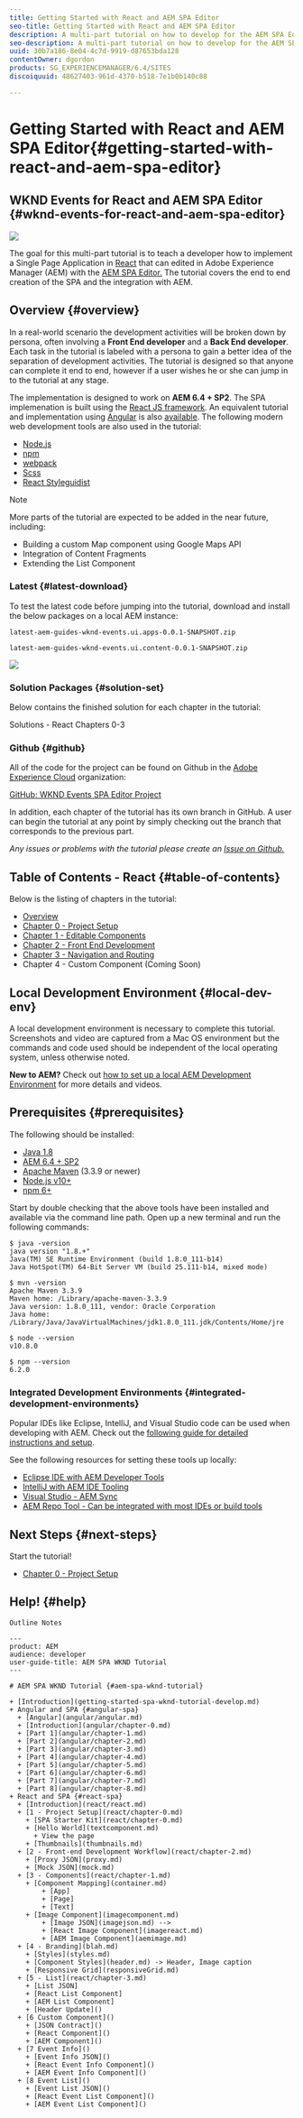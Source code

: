 ```yaml
---
title: Getting Started with React and AEM SPA Editor
seo-title: Getting Started with React and AEM SPA Editor
description: A multi-part tutorial on how to develop for the AEM SPA Editor. Walks through the implementation of a Single Page Application, written using React JS, that can be edited within Adobe Experience Manager. Covers foundational topics like project setup, component mapping, front end development tools, and application routing.
seo-description: A multi-part tutorial on how to develop for the AEM SPA Editor. Walks through the implementation of a Single Page Application, written using React JS, that can be edited within Adobe Experience Manager. Covers foundational topics like project setup, component mapping, front end development tools, and application routing.
uuid: 30b7a186-8e04-4c7d-9919-d87653bda128
contentOwner: dgordon
products: SG_EXPERIENCEMANAGER/6.4/SITES
discoiquuid: 48627403-961d-4370-b518-7e1b0b140c88

---
```


# Getting Started with React and AEM SPA Editor{#getting-started-with-react-and-aem-spa-editor}

## WKND Events for React and AEM SPA Editor {#wknd-events-for-react-and-aem-spa-editor}

![](assets/react-logo.png)

The goal for this multi-part tutorial is to teach a developer how to implement a Single Page Application in [React](https://reactjs.org/) that can edited in Adobe Experience Manager (AEM) with the [AEM SPA Editor.](https://helpx.adobe.com/experience-manager/6-4/sites/developing/using/spa-overview.html) The tutorial covers the end to end creation of the SPA and the integration with AEM.

## Overview {#overview}

In a real-world scenario the development activities will be broken down by persona, often involving a **Front End developer** and a **Back End developer**. Each task in the tutorial is labeled with a persona to gain a better idea of the separation of development activities. The tutorial is designed so that anyone can complete it end to end, however if a user wishes he or she can jump in to the tutorial at any stage.

The implementation is designed to work on **AEM 6.4 + SP2**. The SPA implemenation is built using the [React JS framework](https://reactjs.org/). An equivalent tutorial and implementation using [Angular](https://angularjs.org/) is also [available](/help/getting-started-spa-wknd-tutorial-develop/angular/angular.md). The following modern web development tools are also used in the tutorial:

* [Node.js](https://nodejs.org/en/)
* [npm](https://www.npmjs.com/)
* [webpack](https://webpack.js.org/)
* [Scss](https://sass-lang.com/documentation/file.SCSS_FOR_SASS_USERS.html)
* [React Styleguidist](https://react-styleguidist.js.org/)

>[!NOTE]
>
>More parts of the tutorial are expected to be added in the near future, including:
>
>* Building a custom Map component using Google Maps API
>* Integration of Content Fragments
>* Extending the List Component
>

### Latest {#latest-download}

To test the latest code before jumping into the tutorial, download and install the below packages on a local AEM instance:

`latest-aem-guides-wknd-events.ui.apps-0.0.1-SNAPSHOT.zip`

`latest-aem-guides-wknd-events.ui.content-0.0.1-SNAPSHOT.zip`

![](assets/aem-final.gif) 

### Solution Packages {#solution-set}

Below contains the finished solution for each chapter in the tutorial:

Solutions - React Chapters 0-3

### Github {#github}

All of the code for the project can be found on Github in the [Adobe Experience Cloud](https://github.com/Adobe-Marketing-Cloud) organization:

[GitHub: WKND Events SPA Editor Project](https://github.com/Adobe-Marketing-Cloud/aem-guides-wknd-events)

In addition, each chapter of the tutorial has its own branch in GitHub. A user can begin the tutorial at any point by simply checking out the branch that corresponds to the previous part.

*Any issues or problems with the tutorial please create an [Issue on Github.](https://github.com/Adobe-Marketing-Cloud/aem-guides-wknd-events/issues)*

## Table of Contents - React {#table-of-contents}

Below is the listing of chapters in the tutorial:

* [Overview](/help/getting-started-spa-wknd-tutorial-develop/react/react.md)
* [Chapter 0 - Project Setup](/help/getting-started-spa-wknd-tutorial-develop/react/chapter-0.md)
* [Chapter 1 - Editable Components](/help/getting-started-spa-wknd-tutorial-develop/react/chapter-1.md)
* [Chapter 2 - Front End Development](/help/getting-started-spa-wknd-tutorial-develop/react/chapter-2.md)
* [Chapter 3 - Navigation and Routing](/help/getting-started-spa-wknd-tutorial-develop/react/chapter-3.md)
* Chapter 4 - Custom Component (Coming Soon)

## Local Development Environment {#local-dev-env}

A local development environment is necessary to complete this tutorial. Screenshots and video are captured from a Mac OS environment but the commands and code used should be independent of the local operating system, unless otherwise noted.

**New to AEM?** Check out [how to set up a local AEM Development Environment](https://helpx.adobe.com/experience-manager/kt/platform-repository/using/local-aem-dev-environment-article-setup.html) for more details and videos.

## Prerequisites {#prerequisites}

The following should be installed:

* [Java 1.8](https://www.oracle.com/technetwork/java/javase/downloads/index.html)
* [AEM 6.4 + SP2](https://helpx.adobe.com/experience-manager/6-4/release-notes/sp-release-notes.html)
* [Apache Maven](https://maven.apache.org/) (3.3.9 or newer)
* [Node.js v10+](https://nodejs.org/en/)
* [npm 6+](https://www.npmjs.com/)

Start by double checking that the above tools have been installed and available via the command line path. Open up a new terminal and run the following commands:

```shell
$ java -version
java version "1.8.+"
Java(TM) SE Runtime Environment (build 1.8.0_111-b14)
Java HotSpot(TM) 64-Bit Server VM (build 25.111-b14, mixed mode)
 
$ mvn -version
Apache Maven 3.3.9
Maven home: /Library/apache-maven-3.3.9
Java version: 1.8.0_111, vendor: Oracle Corporation
Java home: /Library/Java/JavaVirtualMachines/jdk1.8.0_111.jdk/Contents/Home/jre
 
$ node --version
v10.8.0
 
$ npm --version
6.2.0
```

### Integrated Development Environments {#integrated-development-environments}

Popular IDEs like Eclipse, IntelliJ, and Visual Studio code can be used when developing with AEM. Check out the [following guide for detailed instructions and setup](https://helpx.adobe.com/experience-manager/kt/platform-repository/using/local-aem-dev-environment-article-setup.html).

See the following resources for setting these tools up locally:

* [Eclipse IDE with AEM Developer Tools](https://helpx.adobe.com/experience-manager/6-4/sites/developing/using/aem-eclipse.html)
* [IntelliJ with AEM IDE Tooling](https://plugins.jetbrains.com/plugin/9563-aem-ide-tooling-4-intellij)
* [Visual Studio - AEM Sync](https://marketplace.visualstudio.com/items?itemName=Yinkai15.aemsync)
* [AEM Repo Tool - Can be integrated with most IDEs or build tools](https://helpx.adobe.com/experience-manager/6-4/sites/developing/using/aem-repo-tool.html)

## Next Steps {#next-steps}

Start the tutorial!

* [Chapter 0 - Project Setup](chapter-0.md)

## Help! {#help}



```
Outline Notes

---
product: AEM
audience: developer
user-guide-title: AEM SPA WKND Tutorial
---

# AEM SPA WKND Tutorial {#aem-spa-wknd-tutorial}

+ [Introduction](getting-started-spa-wknd-tutorial-develop.md)
+ Angular and SPA {#angular-spa}
  + [Angular](angular/angular.md)
  + [Introduction](angular/chapter-0.md)
  + [Part 1](angular/chapter-1.md)
  + [Part 2](angular/chapter-2.md)
  + [Part 3](angular/chapter-3.md)
  + [Part 4](angular/chapter-4.md)
  + [Part 5](angular/chapter-5.md)
  + [Part 6](angular/chapter-6.md)
  + [Part 7](angular/chapter-7.md)
  + [Part 8](angular/chapter-8.md)
+ React and SPA {#react-spa}
  + [Introduction](react/react.md)
  + [1 - Project Setup](react/chapter-0.md)
    + [SPA Starter Kit](react/chapter-0.md)
    + [Hello World](textcomponent.md)
      + View the page
    + [Thumbnails](thumbnails.md)
  + [2 - Front-end Development Workflow](react/chapter-2.md)
    + [Proxy JSON](proxy.md)
    + [Mock JSON](mock.md)
  + [3 - Components](react/chapter-1.md)
    + [Component Mapping](container.md)
        + [App]
        + [Page]
        + [Text]
    + [Image Component](imagecomponent.md)
        + [Image JSON](imagejson.md) -->
        + [React Image Component](imagereact.md)
        + [AEM Image Component](aemimage.md)
  + [4 - Branding](blah.md)
    + [Styles](styles.md)
    + [Component Styles](header.md) -> Header, Image caption
    + [Responsive Grid](responsiveGrid.md)
  + [5 - List](react/chapter-3.md)
    + [List JSON]
    + [React List Component]
    + [AEM List Component]
    + [Header Update]()
  + [6 Custom Component]()
    + [JSON Contract]()
    + [React Component]()
    + [AEM Component]()
  + [7 Event Info]()
    + [Event Info JSON]()
    + [React Event Info Component]()
    + [AEM Event Info Component]()
  + [8 Event List]()
    + [Event List JSON]()
    + [React Event List Component]()
    + [AEM Event List Component]()
```
